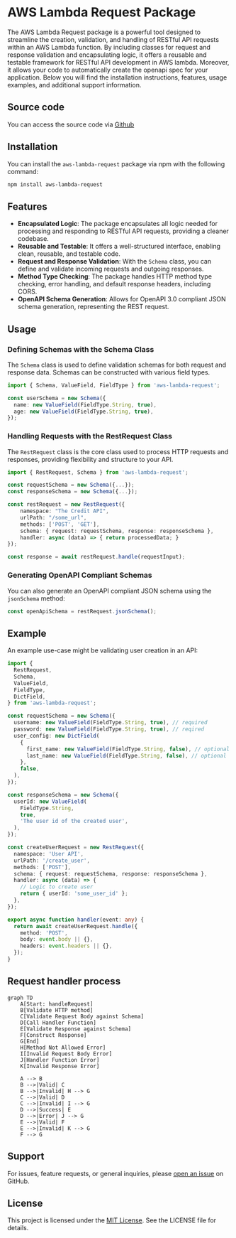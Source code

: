 # AWS Lambda Request Package

The AWS Lambda Request package is a powerful tool designed to streamline the creation, validation, and handling of RESTful API requests within an AWS Lambda function. By including classes for request and response validation and encapsulating logic, it offers a reusable and testable framework for RESTful API development in AWS lambda. Moreover, it allows your code to automatically create the openapi spec for your application. Below you will find the installation instructions, features, usage examples, and additional support information.

## Source code

You can access the source code via [Github](https://github.com/SaadAhmad123/aws-lambda-request/tree/master)

## Installation

You can install the `aws-lambda-request` package via npm with the following command:

```bash
npm install aws-lambda-request
```

## Features

- **Encapsulated Logic**: The package encapsulates all logic needed for processing and responding to RESTful API requests, providing a cleaner codebase.
- **Reusable and Testable**: It offers a well-structured interface, enabling clean, reusable, and testable code.
- **Request and Response Validation**: With the `Schema` class, you can define and validate incoming requests and outgoing responses.
- **Method Type Checking**: The package handles HTTP method type checking, error handling, and default response headers, including CORS.
- **OpenAPI Schema Generation**: Allows for OpenAPI 3.0 compliant JSON schema generation, representing the REST request.

## Usage

### Defining Schemas with the Schema Class

The `Schema` class is used to define validation schemas for both request and response data. Schemas can be constructed with various field types.

```typescript
import { Schema, ValueField, FieldType } from 'aws-lambda-request';

const userSchema = new Schema({
  name: new ValueField(FieldType.String, true),
  age: new ValueField(FieldType.String, true),
});
```

### Handling Requests with the RestRequest Class

The `RestRequest` class is the core class used to process HTTP requests and responses, providing flexibility and structure to your API.

```typescript
import { RestRequest, Schema } from 'aws-lambda-request';

const requestSchema = new Schema({...});
const responseSchema = new Schema({...});

const restRequest = new RestRequest({
    namespace: "The Credit API",
    urlPath: "/some_url",
    methods: ['POST', 'GET'],
    schema: { request: requestSchema, response: responseSchema },
    handler: async (data) => { return processedData; }
});

const response = await restRequest.handle(requestInput);
```

### Generating OpenAPI Compliant Schemas

You can also generate an OpenAPI compliant JSON schema using the `jsonSchema` method:

```typescript
const openApiSchema = restRequest.jsonSchema();
```

## Example

An example use-case might be validating user creation in an API:

```typescript
import {
  RestRequest,
  Schema,
  ValueField,
  FieldType,
  DictField,
} from 'aws-lambda-request';

const requestSchema = new Schema({
  username: new ValueField(FieldType.String, true), // required
  password: new ValueField(FieldType.String, true), // reqired
  user_config: new DictField(
    {
      first_name: new ValueField(FieldType.String, false), // optional
      last_name: new ValueField(FieldType.String, false), // optional
    },
    false,
  ),
});

const responseSchema = new Schema({
  userId: new ValueField(
    FieldType.String,
    true,
    'The user id of the created user',
  ),
});

const createUserRequest = new RestRequest({
  namespace: 'User API',
  urlPath: '/create_user',
  methods: ['POST'],
  schema: { request: requestSchema, response: responseSchema },
  handler: async (data) => {
    // Logic to create user
    return { userId: 'some_user_id' };
  },
});

export async function handler(event: any) {
  return await createUserRequest.handle({
    method: 'POST',
    body: event.body || {},
    headers: event.headers || {},
  });
}
```

## Request handler process 

```mermaid
graph TD
    A[Start: handleRequest]
    B[Validate HTTP method]
    C[Validate Request Body against Schema]
    D[Call Handler Function]
    E[Validate Response against Schema]
    F[Construct Response]
    G[End]
    H[Method Not Allowed Error]
    I[Invalid Request Body Error]
    J[Handler Function Error]
    K[Invalid Response Error]

    A --> B
    B -->|Valid| C
    B -->|Invalid| H --> G
    C -->|Valid| D
    C -->|Invalid| I --> G
    D -->|Success| E
    D -->|Error| J --> G
    E -->|Valid| F
    E -->|Invalid| K --> G
    F --> G

```

## Support

For issues, feature requests, or general inquiries, please [open an issue](https://github.com/SaadAhmad123/aws-lambda-request/issues) on GitHub.

## License

This project is licensed under the [MIT License](https://github.com/SaadAhmad123/aws-lambda-request/blob/master/License.md). See the LICENSE file for details.
